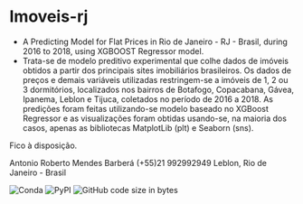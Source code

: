 # Imoveis-rj
- A Predicting Model for Flat Prices in Rio de Janeiro - RJ - Brasil, during 2016 to 2018, using XGBOOST Regressor model.
- Trata-se de modelo preditivo experimental que colhe dados de imóveis obtidos a partir dos principais sites imobiliários brasileiros. Os dados de preços e demais variáveis utilizadas restringem-se a imóveis de 1, 2 ou 3 dormitórios, localizados nos bairros de  Botafogo, Copacabana, Gávea, Ipanema, Leblon e Tijuca, coletados no período de 2016 a 2018. As predições foram feitas utilizando-se modelo baseado no XGBoost Regressor e as visualizações foram obtidas usando-se, na maioria dos casos, apenas as bibliotecas MatplotLib (plt) e Seaborn (sns).

Fico à disposição.

Antonio Roberto Mendes Barberá
(+55)21 992992949
Leblon, Rio de Janeiro - Brasil

![Conda](https://img.shields.io/conda/v/conda-forge/python?color=%2301FFF3&label=conda&logo=ANACONDA&logoColor=%2301FFF3&style=plastic)
![PyPI](https://img.shields.io/pypi/v/nine?color=%2323B8F9%20&logo=PyPI&logoColor=%2323B8F9%20&style=plastic)
![GitHub code size in bytes](https://img.shields.io/github/languages/code-size/arbarbera/Curricula-Processing-Resumes?color=%23FFC300&logo=GITHUB&logoColor=%23FFC300&style=plastic)
